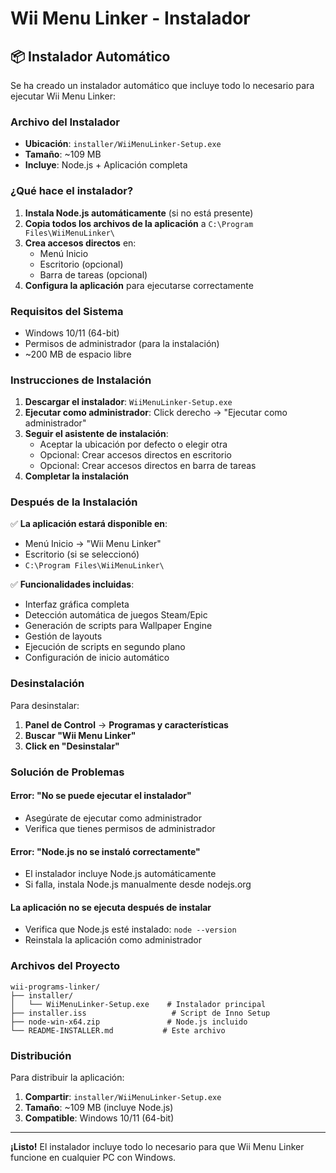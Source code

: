 # Wii Menu Linker - Instalador

## 📦 Instalador Automático

Se ha creado un instalador automático que incluye todo lo necesario para ejecutar Wii Menu Linker:

### **Archivo del Instalador**
- **Ubicación**: `installer/WiiMenuLinker-Setup.exe`
- **Tamaño**: ~109 MB
- **Incluye**: Node.js + Aplicación completa

### **¿Qué hace el instalador?**

1. **Instala Node.js automáticamente** (si no está presente)
2. **Copia todos los archivos de la aplicación** a `C:\Program Files\WiiMenuLinker\`
3. **Crea accesos directos** en:
   - Menú Inicio
   - Escritorio (opcional)
   - Barra de tareas (opcional)
4. **Configura la aplicación** para ejecutarse correctamente

### **Requisitos del Sistema**
- Windows 10/11 (64-bit)
- Permisos de administrador (para la instalación)
- ~200 MB de espacio libre

### **Instrucciones de Instalación**

1. **Descargar el instalador**: `WiiMenuLinker-Setup.exe`
2. **Ejecutar como administrador**: Click derecho → "Ejecutar como administrador"
3. **Seguir el asistente de instalación**:
   - Aceptar la ubicación por defecto o elegir otra
   - Opcional: Crear accesos directos en escritorio
   - Opcional: Crear accesos directos en barra de tareas
4. **Completar la instalación**

### **Después de la Instalación**

✅ **La aplicación estará disponible en**:
- Menú Inicio → "Wii Menu Linker"
- Escritorio (si se seleccionó)
- `C:\Program Files\WiiMenuLinker\`

✅ **Funcionalidades incluidas**:
- Interfaz gráfica completa
- Detección automática de juegos Steam/Epic
- Generación de scripts para Wallpaper Engine
- Gestión de layouts
- Ejecución de scripts en segundo plano
- Configuración de inicio automático

### **Desinstalación**

Para desinstalar:
1. **Panel de Control** → **Programas y características**
2. **Buscar "Wii Menu Linker"**
3. **Click en "Desinstalar"**

### **Solución de Problemas**

#### **Error: "No se puede ejecutar el instalador"**
- Asegúrate de ejecutar como administrador
- Verifica que tienes permisos de administrador

#### **Error: "Node.js no se instaló correctamente"**
- El instalador incluye Node.js automáticamente
- Si falla, instala Node.js manualmente desde nodejs.org

#### **La aplicación no se ejecuta después de instalar**
- Verifica que Node.js esté instalado: `node --version`
- Reinstala la aplicación como administrador

### **Archivos del Proyecto**

```
wii-programs-linker/
├── installer/
│   └── WiiMenuLinker-Setup.exe    # Instalador principal
├── installer.iss                   # Script de Inno Setup
├── node-win-x64.zip               # Node.js incluido
└── README-INSTALLER.md           # Este archivo
```

### **Distribución**

Para distribuir la aplicación:
1. **Compartir**: `installer/WiiMenuLinker-Setup.exe`
2. **Tamaño**: ~109 MB (incluye Node.js)
3. **Compatible**: Windows 10/11 (64-bit)

---

**¡Listo!** El instalador incluye todo lo necesario para que Wii Menu Linker funcione en cualquier PC con Windows. 